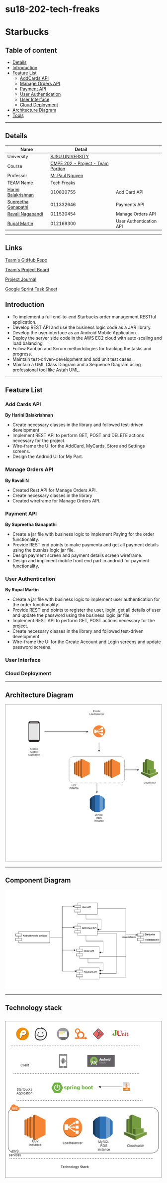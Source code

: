 # su18-202-tech-freaks

# Starbucks

## Table of content

- [Details](#details)
- [Introduction](#introduction)
- [Feature List](#feature-list)
    - [AddCards API](#addcards-api)
    - [Manage Orders API](#manage-orders-api)
    - [Payment API](#payment-api)
    - [User Authentication](#user-authentication)
    - [User Interface](#user-interface)
    - [Cloud Deployment](#cloud-deployment)
- [Architecture Diagram](#architecture-diagram)
- [Tools](#tools)

----

## Details

|Name | Detail| |
|---|---|---|
| University | [SJSU UNIVERSITY]( http://www.sjsu.edu/) |
| Course | [CMPE 202 - Project - Team Portion](https://sjsu.instructure.com/courses/1262771/assignments/4720318)|
|Professor| [Mr.Paul Nguyen](paul.nguyen@sjsu.edu) |
| TEAM Name | Tech Freaks |
|     [Harini Balakrishnan](https://www.linkedin.com/in/harini-balakrishnan/)  | 010830755  |  Add Card API
|     [Supreetha Ganapathi](supreetha.ganapathi@sjsu.edu )    | 011332646| Payments API
|     [Ravali Nagabandi](ravali.nagabandi@sjsu.edu )     |011530454 | Manage Orders API
|     [Rupal Martin](rupal.martin@sjsu.edu )     | 012169300 |User Authentication API

----


## Links
[Team's GitHub Repo](https://github.com/nguyensjsu/su18-202-tech-freaks)

[Team's Project Board](https://github.com/nguyensjsu/su18-202-tech-freaks/tree/master/StarbucksApp)

[Project Journal](https://github.com/nguyensjsu/su18-202-tech-freaks/tree/master/Project-Journal)

[Google Sprint Task Sheet](https://docs.google.com/spreadsheets/d/1DHKUhauHKrLk8ypkR21KtiweimVdh4xelrKpuAAUN80/edit#gid=0)


## Introduction
 - To implement a full end-to-end Starbucks order management RESTful application.
 - Develop REST API and use the business logic code as a JAR library.
 - Develop the user interface as an Android Mobile Application.
 - Deploy the server side code in the AWS EC2 cloud with auto-scaling and load balancing
 - Follow Kanban and Scrum methodologies for tracking the tasks and progress.
 - Maintain test-driven-development and add unit test cases.
 - Maintain a UML Class Diagram and a Sequence Diagram using professional tool like Astah UML.

-----

## Feature List

### Add Cards API

**By Harini Balakrishnan**

- Create necessary classes in the library and followed test-driven development
- Implement REST API to perform GET, POST and DELETE actions necessary for the project.
- Wire-frame the UI for the AddCard, MyCards, Store and Settings screens.
- Design the Android UI for My Part.

### Manage Orders API
**By Ravali N**
- Created Rest API for Manage Orders API.
- Create necessary classes in the library
- Created wireframe for Manage Orders API.

### Payment API
**By Supreetha Ganapathi**

- Create a jar file with business logic to implement Paying for the order functionality.
- Provide REST end points to make paymenta and get all payment details using the busniss logic jar file.
- Design payment screen and payment details screen wireframe.
- Design and impliment mobile front end part in android for payment functionality.

### User Authentication

**By Rupal Martin**
- Create a jar file with business logic to implement user authentication for the order functionality.
- Provide REST end points to register the user, login, get all details of user and update the password using the business logic jar file.
- Implement REST API to perform GET, POST actions necessary for the project.
- Create necessary classes in the library and followed test-driven development
- Wire-frame the UI for the Create Account and Login screens and update password screens.


### User Interface
### Cloud Deployment

----

## Architecture Diagram
![alt text](https://github.com/nguyensjsu/su18-202-tech-freaks/blob/master/Architecure-Diagrams/Deployment%20Architecure.png)

----

## Component Diagram
![alt text](https://github.com/nguyensjsu/su18-202-tech-freaks/blob/master/Architecure-Diagrams/Component_Diagram.jpeg)

----
## Technology stack

  ![alt text](https://github.com/nguyensjsu/su18-202-tech-freaks/blob/master/Architecure-Diagrams/TechnologyStack.png)
----
